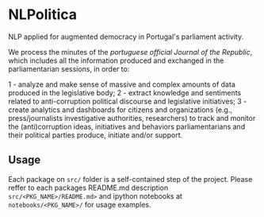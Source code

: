# NLPolitica

NLP applied for augmented democracy in Portugal's parliament activity.

We process the minutes of the *portuguese official Journal of the Republic*, which includes all the information produced and exchanged in the parliamentarian sessions, in order to:
 
 1 - analyze and make sense of massive and complex amounts of data produced in the legislative body;
 2 - extract knowledge and sentiments related to anti-corruption political discourse and legislative initiatives;
 3 - create analytics and dashboards for citizens and organizations (e.g., press/journalists investigative authorities, researchers) to track and monitor the (anti)corruption ideas, initiatives and behaviors parliamentarians and their political parties produce, initiate and/or support. 

## Usage

Each package on ```src/``` folder is a self-contained step of the project. Please reffer to each packages README.md description ```src/<PKG_NAME>/README.md>``` and ipython notebooks at ```notebooks/<PKG_NAME>/``` for usage examples.